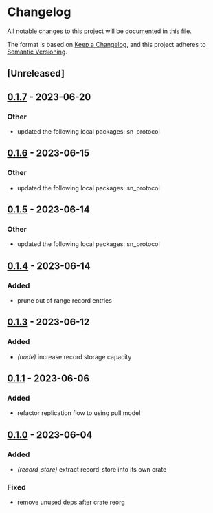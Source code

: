 # Changelog
All notable changes to this project will be documented in this file.

The format is based on [Keep a Changelog](https://keepachangelog.com/en/1.0.0/),
and this project adheres to [Semantic Versioning](https://semver.org/spec/v2.0.0.html).

## [Unreleased]

## [0.1.7](https://github.com/maidsafe/safe_network/compare/sn_record_store-v0.1.6...sn_record_store-v0.1.7) - 2023-06-20

### Other
- updated the following local packages: sn_protocol

## [0.1.6](https://github.com/maidsafe/safe_network/compare/sn_record_store-v0.1.5...sn_record_store-v0.1.6) - 2023-06-15

### Other
- updated the following local packages: sn_protocol

## [0.1.5](https://github.com/maidsafe/safe_network/compare/sn_record_store-v0.1.4...sn_record_store-v0.1.5) - 2023-06-14

### Other
- updated the following local packages: sn_protocol

## [0.1.4](https://github.com/maidsafe/safe_network/compare/sn_record_store-v0.1.3...sn_record_store-v0.1.4) - 2023-06-14

### Added
- prune out of range record entries

## [0.1.3](https://github.com/maidsafe/safe_network/compare/sn_record_store-v0.1.2...sn_record_store-v0.1.3) - 2023-06-12

### Added
- *(node)* increase record storage capacity

## [0.1.1](https://github.com/jacderida/safe_network/compare/sn_record_store-v0.1.0...sn_record_store-v0.1.1) - 2023-06-06

### Added
- refactor replication flow to using pull model

## [0.1.0](https://github.com/jacderida/safe_network/releases/tag/sn_record_store-v0.1.0) - 2023-06-04

### Added
- *(record_store)* extract record_store into its own crate

### Fixed
- remove unused deps after crate reorg
